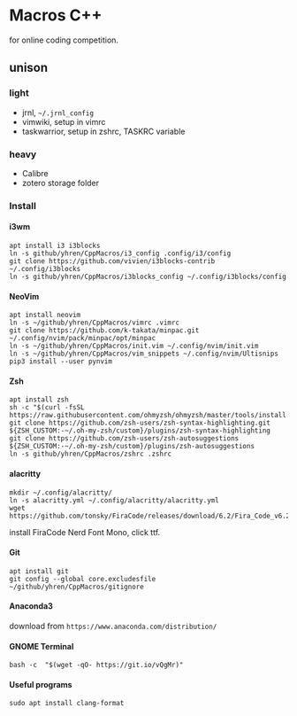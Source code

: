# Macros C++

for online coding competition.

## unison 
### light
* jrnl, `~/.jrnl_config`
* vimwiki, setup in vimrc
* taskwarrior, setup in zshrc, TASKRC variable 

### heavy
* Calibre
* zotero storage folder

### Install

#### i3wm
```
apt install i3 i3blocks
ln -s github/yhren/CppMacros/i3_config .config/i3/config
git clone https://github.com/vivien/i3blocks-contrib ~/.config/i3blocks
ln -s github/yhren/CppMacros/i3blocks_config ~/.config/i3blocks/config
```

#### NeoVim
```
apt install neovim
ln -s ~/github/yhren/CppMacros/vimrc .vimrc
git clone https://github.com/k-takata/minpac.git ~/.config/nvim/pack/minpac/opt/minpac
ln -s ~/github/yhren/CppMacros/init.vim ~/.config/nvim/init.vim
ln -s ~/github/yhren/CppMacros/vim_snippets ~/.config/nvim/Ultisnips
pip3 install --user pynvim
```

#### Zsh
```
apt install zsh
sh -c "$(curl -fsSL https://raw.githubusercontent.com/ohmyzsh/ohmyzsh/master/tools/install.sh)"
git clone https://github.com/zsh-users/zsh-syntax-highlighting.git ${ZSH_CUSTOM:-~/.oh-my-zsh/custom}/plugins/zsh-syntax-highlighting
git clone https://github.com/zsh-users/zsh-autosuggestions ${ZSH_CUSTOM:-~/.oh-my-zsh/custom}/plugins/zsh-autosuggestions
ln -s github/yhren/CppMacros/zshrc .zshrc
```

#### alacritty
```
mkdir ~/.config/alacritty/
ln -s alacritty.yml ~/.config/alacritty/alacritty.yml
wget https://github.com/tonsky/FiraCode/releases/download/6.2/Fira_Code_v6.2.zip

```
install FiraCode Nerd Font Mono, click ttf.


#### Git
```
apt install git
git config --global core.excludesfile ~/github/yhren/CppMacros/gitignore
```

#### Anaconda3
download from `https://www.anaconda.com/distribution/`


#### GNOME Terminal
```
bash -c  "$(wget -qO- https://git.io/vQgMr)"
```

#### Useful programs
```
sudo apt install clang-format
```
